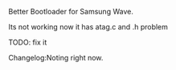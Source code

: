 Better Bootloader for Samsung Wave.

Its not working now it has atag.c and .h problem

TODO: fix it

Changelog:Noting right now.

